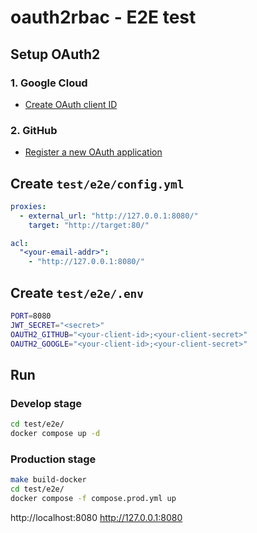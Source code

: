 # oauth2rbac - E2E test

## Setup OAuth2

### 1. Google Cloud

- [Create OAuth client ID](https://console.cloud.google.com/apis/credentials/oauthclient)

### 2. GitHub

- [Register a new OAuth application](https://github.com/settings/applications/new)

## Create `test/e2e/config.yml`

```yaml
proxies:
  - external_url: "http://127.0.0.1:8080/"
    target: "http://target:80/"

acl:
  "<your-email-addr>":
    - "http://127.0.0.1:8080/"
```

## Create `test/e2e/.env`

```sh
PORT=8080
JWT_SECRET="<secret>"
OAUTH2_GITHUB="<your-client-id>;<your-client-secret>"
OAUTH2_GOOGLE="<your-client-id>;<your-client-secret>"
```

## Run

### Develop stage

```sh
cd test/e2e/
docker compose up -d
```

### Production stage

```sh
make build-docker
cd test/e2e/
docker compose -f compose.prod.yml up
```

http://localhost:8080
http://127.0.0.1:8080
